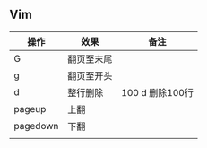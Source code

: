 ## Vim 



| 操作     | 效果       | 备注            |
| -------- | ---------- | --------------- |
| G        | 翻页至末尾 |                 |
| g        | 翻页至开头 |                 |
| d        | 整行删除   | 100 d 删除100行 |
| pageup   | 上翻       |                 |
| pagedown | 下翻       |                 |
|          |            |                 |

